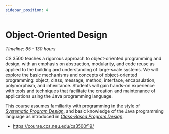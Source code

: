 ```yaml
---
sidebar_position: 4
---
```


# Object-Oriented Design
*Timeline: 65 - 130 hours*

CS 3500 teaches a rigorous approach to object-oriented programming and design, with an emphasis on abstraction, modularity, and code reuse as applied to the building and understanding of large-scale systems. We will explore the basic mechanisms and concepts of object-oriented programming: object, class, message, method, interface, encapsulation, polymorphism, and inheritance. Students will gain hands-on experience with tools and techniques that facilitate the creation and maintenance of applications using the Java programming language.

This course assumes familiarity with programming in the style of *[Systematic Program Design](../spd)*, and basic knowledge of the Java programming language as introduced in *[Class-Based Program Design](../class-based/)*.

- https://course.ccs.neu.edu/cs3500f19/
